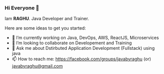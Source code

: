 ### Hi Everyone 👋


Iam **RAGHU**. Java Developer and Trainer.

Here are some ideas to get you started:

- 🔭 I’m currently working on Java, DevOps, AWS, ReactJS, Microservices
- 👯 I’m looking to collaborate on Developement and Training 
- 💬 Ask me about Dstirbuted Application Development (Fullstack) using java
- 📫 How to reach me: https://facebook.com/groups/javabyraghu (or) javabyraghu@gmail.com

